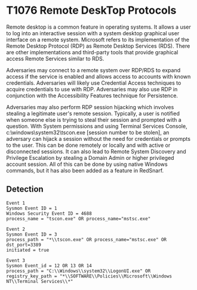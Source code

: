 # T1076 Remote DeskTop Protocols 

Remote desktop is a common feature in operating systems. It allows a user to log into an interactive session with a system desktop graphical user interface on a remote system. Microsoft refers to its implementation of the Remote Desktop Protocol (RDP) as Remote Desktop Services (RDS). There are other implementations and third-party tools that provide graphical access Remote Services similar to RDS.

Adversaries may connect to a remote system over RDP/RDS to expand access if the service is enabled and allows access to accounts with known credentials. Adversaries will likely use Credential Access techniques to acquire credentials to use with RDP. Adversaries may also use RDP in conjunction with the Accessibility Features technique for Persistence.

Adversaries may also perform RDP session hijacking which involves stealing a legitimate user's remote session. Typically, a user is notified when someone else is trying to steal their session and prompted with a question. With System permissions and using Terminal Services Console, c:\windows\system32\tscon.exe [session number to be stolen], an adversary can hijack a session without the need for credentials or prompts to the user. This can be done remotely or locally and with active or disconnected sessions. It can also lead to Remote System Discovery and Privilege Escalation by stealing a Domain Admin or higher privileged account session. All of this can be done by using native Windows commands, but it has also been added as a feature in RedSnarf.

## Detection

```
Event 1
Sysmon Event ID = 1
Windows Security Event ID = 4688
process_name = "tscon.exe" OR process_name="mstsc.exe"

Event 2
Sysmon Event ID = 3
process_path = "*\\tscon.exe" OR process_name="mstsc.exe" OR dst_port=3389 
initiated = true

Event 3
Sysmon Event_id = 12 OR 13 OR 14
process_path = "C:\\Windows\\system32\\LogonUI.exe" OR
registry_key_path = "*\\SOFTWARE\\Policies\\Microsoft\\Windows NT\\Terminal Services\\*"
```
